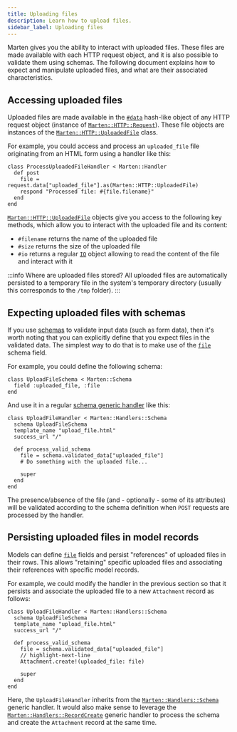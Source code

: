 ```yaml
---
title: Uploading files
description: Learn how to upload files.
sidebar_label: Uploading files
---
```


Marten gives you the ability to interact with uploaded files. These files are made available with each HTTP request object, and it is also possible to validate them using schemas. The following document explains how to expect and manipulate uploaded files, and what are their associated characteristics.

## Accessing uploaded files

Uploaded files are made available in the [`#data`](pathname:///api/dev/Marten/HTTP/Request.html#data%3AParams%3A%3AData-instance-method) hash-like object of any HTTP request object (instance of [`Marten::HTTP::Request`](pathname:///api/dev/Marten/HTTP/Request.html)). These file objects are instances of the [`Marten::HTTP::UploadedFile`](pathname:///api/dev/Marten/HTTP/UploadedFile.html) class.

For example, you could access and process an `uploaded_file` file originating from an HTML form using a handler like this:

```crystal
class ProcessUploadedFileHandler < Marten::Handler
  def post
    file = request.data["uploaded_file"].as(Marten::HTTP::UploadedFile)
    respond "Processed file: #{file.filename}"
  end
end
```

[`Marten::HTTP::UploadedFile`](pathname:///api/dev/Marten/HTTP/UploadedFile.html) objects give you access to the following key methods, which allow you to interact with the uploaded file and its content:

* `#filename` returns the name of the uploaded file
* `#size` returns the size of the uploaded file
* `#io` returns a regular [`IO`](https://crystal-lang.org/api/IO.html) object allowing to read the content of the file and interact with it

:::info Where are uploaded files stored?
All uploaded files are automatically persisted to a temporary file in the system's temporary directory (usually this corresponds to the `/tmp` folder).
:::

## Expecting uploaded files with schemas

If you use [schemas](../schemas/introduction.md) to validate input data (such as form data), then it's worth noting that you can explicitly define that you expect files in the validated data. The simplest way to do that is to make use of the [`file`](../schemas/reference/fields.md#file) schema field.

For example, you could define the following schema:

```crystal
class UploadFileSchema < Marten::Schema
  field :uploaded_file, :file
end
```

And use it in a regular [schema generic handler](../handlers-and-http/reference/generic-handlers.md#processing-a-schema) like this:

```crystal
class UploadFileHandler < Marten::Handlers::Schema
  schema UploadFileSchema
  template_name "upload_file.html"
  success_url "/"

  def process_valid_schema
    file = schema.validated_data["uploaded_file"]
    # Do something with the uploaded file...

    super
  end
end
```

The presence/absence of the file (and - optionally - some of its attributes) will be validated according to the schema definition when `POST` requests are processed by the handler.

## Persisting uploaded files in model records

Models can define [`file`](../models-and-databases/reference/fields.md#file) fields and persist "references" of uploaded files in their rows. This allows "retaining" specific uploaded files and associating their references with specific model records.

For example, we could modify the handler in the previous section so that it persists and associate the uploaded file to a new `Attachment` record as follows:

```crystal
class UploadFileHandler < Marten::Handlers::Schema
  schema UploadFileSchema
  template_name "upload_file.html"
  success_url "/"

  def process_valid_schema
    file = schema.validated_data["uploaded_file"]
    // highlight-next-line
    Attachment.create!(uploaded_file: file)

    super
  end
end
```

Here, the `UploadFileHandler` inherits from the [`Marten::Handlers::Schema`](pathname:///api/dev/Marten/Handlers/Schema.html) generic handler. It would also make sense to leverage the [`Marten::Handlers::RecordCreate`](pathname:///api/dev/Marten/Handlers/RecordCreate.html) generic handler to process the schema and create the `Attachment` record at the same time.
